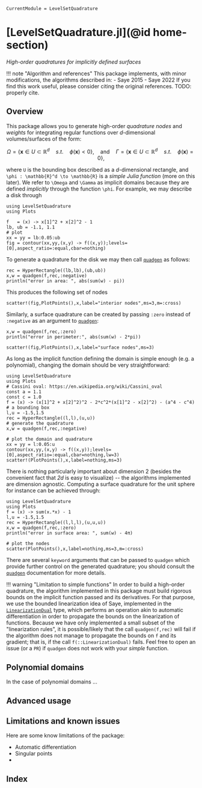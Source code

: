 ```@meta
CurrentModule = LevelSetQuadrature
```

# [LevelSetQuadrature.jl](@id home-section)

*High-order quadratures for implicitly defined surfaces*

!!! note "Algorithm and references"
    This package implements, with minor modifications, the algorithms described
    in:
    - Saye 2015
    - Saye 2022
    If you find this work useful, please consider citing the original
    references. 
    TODO: properly cite.

## Overview

This package allows you to generate high-order *quadrature nodes* and *weights*
for integrating regular functions over $d$-dimensional volumes/surfaces of
the form:

```math
\Omega = \{\boldsymbol{x} \in U \subset \mathbb{R}^d \quad s.t. \quad  \phi(\boldsymbol{x}) < 0\}, \quad \text{and} \quad \Gamma = \{\boldsymbol{x} \in U \subset \mathbb{R}^d \quad s.t. \quad  \phi(\boldsymbol{x}) = 0\},
```

where ``U`` is the bounding box described as a $d$-dimensional rectangle, and
``\phi : \mathbb{R}^d \to \mathbb{R}`` is a *simple Julia function* (more on
this later). We refer to ``\Omega`` and
``\Gamma`` as implicit domains because they are defined *implicitly* through the
function ``\phi``. For example, we may describe a disk through

```@example circle
using LevelSetQuadrature
using Plots

f   = (x) -> x[1]^2 + x[2]^2 - 1
lb, ub = -1.1, 1.1
# plot
xx = yy = lb:0.05:ub
fig = contour(xx,yy,(x,y) -> f((x,y));levels=[0],aspect_ratio=:equal,cbar=nothing)
```

To generate a quadrature for the disk we may then call [`quadgen`](@ref) as follows:

```@example circle
rec = HyperRectangle((lb,lb),(ub,ub))
x,w = quadgen(f,rec,:negative)
println("error in area: ", abs(sum(w) - pi))
```

This produces the following set of nodes

```@example circle
scatter!(fig,PlotPoints(),x,label="interior nodes",ms=3,m=:cross)
```

Similarly, a surface quadrature can be created by passing `:zero` instead of
`:negative` as an argument to [`quadgen`](@ref):

```@example circle
x,w = quadgen(f,rec,:zero)
println("error in perimeter:", abs(sum(w) - 2*pi))
```

```@example circle
scatter!(fig,PlotPoints(),x,label="surface nodes",ms=3)
```

As long as the implicit function defining the domain is simple enough (e.g. a
polynomial), changing the domain should be very straightforward:

```@example cassini
using LevelSetQuadrature
using Plots
# Cassini oval: https://en.wikipedia.org/wiki/Cassini_oval
const a = 1.1
const c = 1.0
f = (x) -> (x[1]^2 + x[2]^2)^2 - 2*c^2*(x[1]^2 - x[2]^2) - (a^4 - c^4)
# a bounding box
l,u = -1.5,1.5
rec = HyperRectangle((l,l),(u,u))
# generate the quadrature
x,w = quadgen(f,rec,:negative)

# plot the domain and quadrature
xx = yy = l:0.05:u
contour(xx,yy,(x,y) -> f((x,y));levels=[0],aspect_ratio=:equal,cbar=nothing,lw=3)
scatter!(PlotPoints(),x,label=nothing,ms=3)
```

There is nothing particularly important about dimension 2 (besides the
convenient fact that *2d* is easy to visualize) -- the algorithms implemented are
dimension agnostic. Computing a surface quadrature for the unit sphere for
instance can be achieved through:

```@example sphere
using LevelSetQuadrature
using Plots
f = (x) -> sum(x.*x) - 1
l,u = -1.5,1.5
rec = HyperRectangle((l,l,l),(u,u,u))
x,w = quadgen(f,rec,:zero)
println("error in surface area: ", sum(w) - 4π)
```

```@example sphere
# plot the nodes
scatter(PlotPoints(),x,label=nothing,ms=3,m=:cross)
```

There are several `keyword` arguments that can be passed to `quadgen` which
provide further control on the generated quadrature; you should consult the
[`quadgen`](@ref) documentation for more details.

!!! warning "Limitation to simple functions"
    In order to build a high-order quadrature, the algorithm implemented in this
    package must build rigorous bounds on the implicit function passed and its
    derivatives. For that purpose, we use the bounded linearization idea of
    Saye, implemented in the [`LinearizationDual`](@ref) type, which performs an
    operation akin to automatic differentiation in order to propagate the bounds
    on the linearization of functions. Because we have only implemented a small
    subset of the "linearization rules", it is possible/likely that the call
    `quadgen(f,rec)` will fail if the algorithm does not manage to propagate the
    bounds on `f` and its gradient; that is, if the call `f(::LinearizationDual)`
    fails. Feel free to open an issue (or a `PR`) if `quadgen` does not work
    with your *simple* function.


## Polynomial domains

In the case of polynomial domains ...

## Advanced usage

## Limitations and known issues

Here are some know limitations of the package:

- Automatic differentiation
- Singular points
- 

## Index

```@index
```